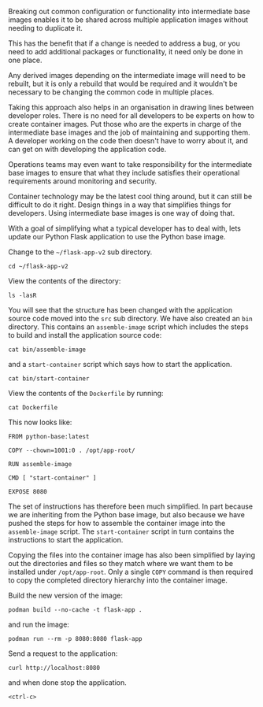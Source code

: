 Breaking out common configuration or functionality into intermediate base images enables it to be shared across multiple application images without needing to duplicate it.

This has the benefit that if a change is needed to address a bug, or you need to add additional packages or functionality, it need only be done in one place.

Any derived images depending on the intermediate image will need to be rebuilt, but it is only a rebuild that would be required and it wouldn't be necessary to be changing the common code in multiple places.

Taking this approach also helps in an organisation in drawing lines between developer roles. There is no need for all developers to be experts on how to create container images. Put those who are the experts in charge of the intermediate base images and the job of maintaining and supporting them. A developer working on the code then doesn't have to worry about it, and can get on with developing the application code.

Operations teams may even want to take responsibility for the intermediate base images to ensure that what they include satisfies their operational requirements around monitoring and security.

Container technology may be the latest cool thing around, but it can still be difficult to do it right. Design things in a way that simplifies things for developers. Using intermediate base images is one way of doing that.

With a goal of simplifying what a typical developer has to deal with, lets update our Python Flask application to use the Python base image.

Change to the `~/flask-app-v2` sub directory.

```execute
cd ~/flask-app-v2
```

View the contents of the directory:

```execute
ls -lasR
```

You will see that the structure has been changed with the application source code moved into the `src` sub directory. We have also created an `bin` directory. This contains an `assemble-image` script which includes the steps to build and install the application source code:

```execute
cat bin/assemble-image
```

and a `start-container` script which says how to start the application.

```execute
cat bin/start-container
```

View the contents of the `Dockerfile` by running:

```execute
cat Dockerfile
```

This now looks like:

```
FROM python-base:latest

COPY --chown=1001:0 . /opt/app-root/

RUN assemble-image

CMD [ "start-container" ]

EXPOSE 8080
```

The set of instructions has therefore been much simplified. In part because we are inheriting from the Python base image, but also because we have pushed the steps for how to assemble the container image into the `assemble-image` script. The `start-container` script in turn contains the instructions to start the application.

Copying the files into the container image has also been simplified by laying out the directories and files so they match where we want them to be installed under `/opt/app-root`. Only a single `COPY` command is then required to copy the completed directory hierarchy into the container image.

Build the new version of the image:

```execute
podman build --no-cache -t flask-app .
```

and run the image:

```execute
podman run --rm -p 8080:8080 flask-app
```

Send a request to the application:

```execute-2
curl http://localhost:8080
```

and when done stop the application.

```execute
<ctrl-c>
```
